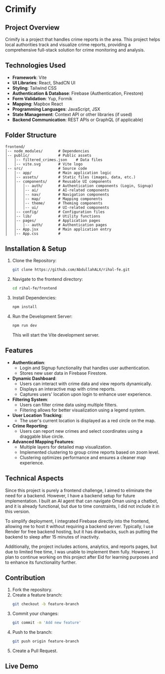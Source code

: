 # Crimify

## Project Overview

Crimify is a project that handles crime reports in the area. This project helps local authorities track and visualize crime reports, providing a comprehensive full-stack solution for crime monitoring and analysis.

## Technologies Used

- **Framework**: Vite
- **UI Libraries**: React, ShadCN UI
- **Styling**: Tailwind CSS
- **Authentication & Database**: Firebase (Authentication, Firestore)
- **Form Validation**: Yup, Formik
- **Mapping**: Mapbox React
- **Programming Languages**: JavaScript, JSX
- **State Management**: Context API or other libraries (if used)
- **Backend Communication**: REST APIs or GraphQL (if applicable)

## Folder Structure

```
frontend/
│-- node_modules/       # Dependencies
│-- public/             # Public assets
│   │-- filtered_crimes.json    # Data files
│   │-- vite.svg        # Vite logo
│-- src/                # Source code
│   │-- app/            # Main application logic
│   │-- assets/         # Static files (images, data, etc.)
│   │-- components/     # Reusable UI components
│   │   │-- auth/       # Authentication components (Login, Signup)
│   │   │-- ai/         # AI-related components
│   │   │-- nav/        # Navigation components
│   │   │-- map/        # Mapping components
│   │   │-- theme/      # Theming components
│   │   │-- ui/         # UI-related components
│   │-- config/         # Configuration files
│   │-- lib/            # Utility functions
│   │-- pages/          # Application pages
│   │   │-- auth/       # Authentication pages
│   │-- App.jsx         # Main application entry
│   │-- App.css         #
```

## Installation & Setup

1. Clone the Repository:
   ```bash
   git clone https://github.com/AbdullahALX/rihal-fe.git
   ```
2. Navigate to the frontend directory:
   ```bash
   cd rihal-fe/frontend
   ```
3. Install Dependencies:
   ```bash
   npm install
   ```
4. Run the Development Server:
   ```bash
   npm run dev
   ```
   This will start the Vite development server.

## Features

- **Authentication**:
  - Login and Signup functionality that handles user authentication.
  - Stores new user data in Firebase Firestore.
- **Dynamic Dashboard**:
  - Users can interact with crime data and view reports dynamically.
  - Displays an interactive map with crime reports.
  - Captures users' location upon login to enhance user experience.
- **Filtering System**:
  - Users can filter crime data using multiple filters.
  - Filtering allows for better visualization using a legend system.
- **User Location Tracking**:
  - The user's current location is displayed as a red circle on the map.
- **Crime Reporting**:
  - Users can report new crimes and select coordinates using a draggable blue circle.
- **Advanced Mapping Features**:
  - Multiple layers for detailed map visualization.
  - Implemented clustering to group crime reports based on zoom level.
  - Clustering optimizes performance and ensures a cleaner map experience.

## Technical Aspects

Since this project is purely a frontend challenge, I aimed to eliminate the need for a backend. However, I have a backend setup for future implementation. I built an AI agent that can navigate Oman using a chatbot, and it is already functional, but due to time constraints, I did not include it in this version.

To simplify deployment, I integrated Firebase directly into the frontend, allowing me to host it without requiring a backend server. Typically, I use Render for free backend hosting, but it has drawbacks, such as putting the backend to sleep after 15 minutes of inactivity.

Additionally, the project includes actions, analytics, and reports pages, but due to limited free time, I was unable to implement them fully. However, I plan to continue working on this project after Eid for learning purposes and to enhance its functionality further.

## Contribution

1. Fork the repository.
2. Create a feature branch:
   ```bash
   git checkout -b feature-branch
   ```
3. Commit your changes:
   ```bash
   git commit -m 'Add new feature'
   ```
4. Push to the branch:
   ```bash
   git push origin feature-branch
   ```
5. Create a Pull Request.

## Live Demo
